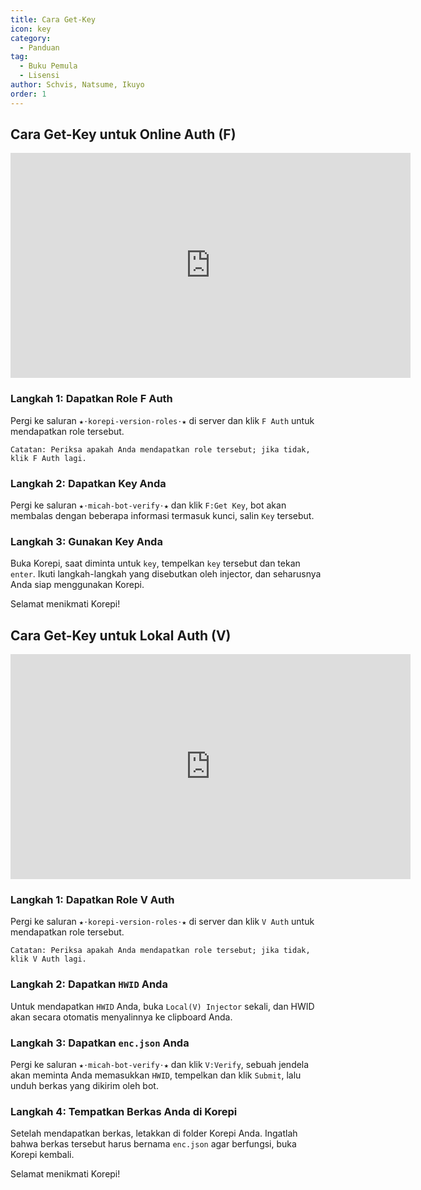 ```yaml
---
title: Cara Get-Key
icon: key
category:
  - Panduan
tag:
  - Buku Pemula
  - Lisensi
author: Schvis, Natsume, Ikuyo
order: 1
---
```


## Cara Get-Key untuk Online Auth (F)

<div class="iframe-container"><iframe width="640" height="360" src="https://www.youtube.com/embed/-9bXOMH0-WM" title="Korepi - Cara Mendapatkan Kunci V" frameborder="0" allow="accelerometer; autoplay; clipboard-write; encrypted-media; gyroscope; picture-in-picture; web-share" allowfullscreen></iframe></div>

### Langkah 1: Dapatkan Role F Auth

Pergi ke saluran `★⋅korepi-version-roles⋅★` di server dan klik `F Auth` untuk mendapatkan role tersebut.

`Catatan: Periksa apakah Anda mendapatkan role tersebut; jika tidak, klik F Auth lagi.`

### Langkah 2: Dapatkan Key Anda

Pergi ke saluran `⁠★⋅micah-bot-verify⋅★` dan klik `F:Get Key`, bot akan membalas dengan beberapa informasi termasuk kunci, salin `Key` tersebut.

### Langkah 3: Gunakan Key Anda

Buka Korepi, saat diminta untuk `key`, tempelkan `key` tersebut dan tekan `enter`. Ikuti langkah-langkah yang disebutkan oleh injector, dan seharusnya Anda siap menggunakan Korepi.

Selamat menikmati Korepi!

## Cara Get-Key untuk Lokal Auth (V)

<div class="iframe-container"><iframe width="640" height="360" src="https://www.youtube.com/embed/OTCSboZdexc" title="Korepi - Cara Mendapatkan Kunci V" frameborder="0" allow="accelerometer; autoplay; clipboard-write; encrypted-media; gyroscope; picture-in-picture; web-share" allowfullscreen></iframe></div>

### Langkah 1: Dapatkan Role V Auth

Pergi ke saluran `★⋅korepi-version-roles⋅★` di server dan klik `V Auth` untuk mendapatkan role tersebut.

`Catatan: Periksa apakah Anda mendapatkan role tersebut; jika tidak, klik V Auth lagi.`

### Langkah 2: Dapatkan `HWID` Anda

Untuk mendapatkan `HWID` Anda, buka `Local(V) Injector` sekali, dan HWID akan secara otomatis menyalinnya ke clipboard Anda.

### Langkah 3: Dapatkan `enc.json` Anda

Pergi ke saluran `⁠★⋅micah-bot-verify⋅★` dan klik `V:Verify`, sebuah jendela akan meminta Anda memasukkan `HWID`, tempelkan dan klik `Submit`, lalu unduh berkas yang dikirim oleh bot.

### Langkah 4: Tempatkan Berkas Anda di Korepi

Setelah mendapatkan berkas, letakkan di folder Korepi Anda. Ingatlah bahwa berkas tersebut harus bernama `enc.json` agar berfungsi, buka Korepi kembali.

Selamat menikmati Korepi!
